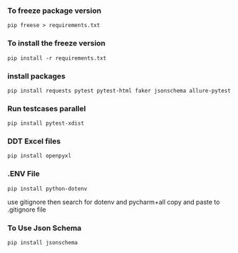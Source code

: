 ### To freeze package version
``pip freese > requirements.txt``

### To install the freeze version
``pip install -r requirements.txt``

### install packages
``pip install requests pytest pytest-html faker jsonschema allure-pytest``

### Run testcases parallel
``pip install pytest-xdist``

### DDT Excel files
``pip install openpyxl``

### .ENV File
``pip install python-dotenv``

use gitignore then search for dotenv and pycharm+all
copy and paste to .gitignore file

### To Use Json Schema
``pip install jsonschema``